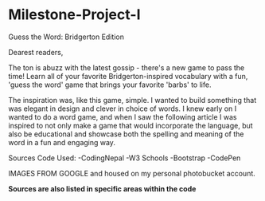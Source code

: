 # Milestone-Project-I

Guess the Word: Bridgerton Edition

Dearest readers, 

The ton is abuzz with the latest gossip - there's a new game to pass the time! Learn all of your favorite Bridgerton-inspired vocabulary with a fun, 'guess the word' game that brings your favorite 'barbs' to life. 

The inspiration was, like this game, simple. I wanted to build something that was elegant in design and clever in choice of words. I knew early on I wanted to do a word game, and when I saw the following article I was inspired to not only make a game that would incorporate the language, but also be educational and showcase both the spelling and meaning of the word in a fun and engaging way.

Sources Code Used:
-CodingNepal
-W3 Schools
-Bootstrap
-CodePen

IMAGES FROM GOOGLE and housed on my personal photobucket account.

**Sources are also listed in specific areas within the code**


